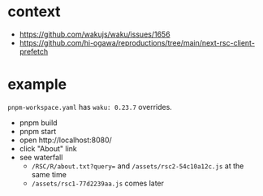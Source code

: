 # context

- https://github.com/wakujs/waku/issues/1656
- https://github.com/hi-ogawa/reproductions/tree/main/next-rsc-client-prefetch

# example

`pnpm-workspace.yaml` has `waku: 0.23.7` overrides.

- pnpm build
- pnpm start
- open http://localhost:8080/
- click "About" link
- see waterfall
  - `/RSC/R/about.txt?query=` and `/assets/rsc2-54c10a12c.js` at the same time
  - `/assets/rsc1-77d2239aa.js` comes later
